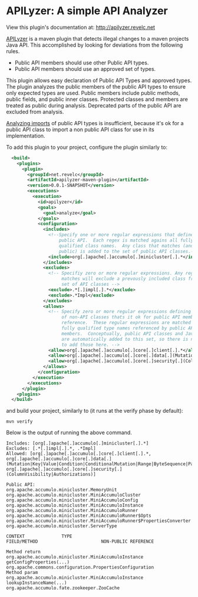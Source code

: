 <!--
  Licensed under the Apache License, Version 2.0 (the "License");
  you may not use this file except in compliance with the License.
  You may obtain a copy of the License at

      http://www.apache.org/licenses/LICENSE-2.0

  Unless required by applicable law or agreed to in writing, software
  distributed under the License is distributed on an "AS IS" BASIS,
  WITHOUT WARRANTIES OR CONDITIONS OF ANY KIND, either express or implied.
  See the License for the specific language governing permissions and
  limitations under the License.
-->

APILyzer: A simple API Analyzer
===============================

View this plugin's documentation at: http://apilyzer.revelc.net

[APILyzer][2] is a maven plugin that detects illegal changes to a maven
projects Java API.  This accomplished by looking for deviations from the
following rules.

 * Public API members should use other Public API types.
 * Public API members should use an approved set of types.

This plugin allows easy declaration of Public API Types and approved types.
The plugin analyzes the public members of the public API types to ensure only
expected types are used.  Public members include public methods, public fields,
and public inner classes.  Protected classes and members are treated as public
during analysis. Deprecated parts of the public API are excluded from analysis.

[Analyzing imports][1] of public API types is insufficient, because it's ok for a
public API class to import a non public API class for use in its implementation.

To add this plugin to your project, configure the plugin similarly to:

```xml
  <build>
    <plugins>
      <plugin>
        <groupId>net.revelc</groupId>
        <artifactId>apilyzer-maven-plugin</artifactId>
        <version>0.0.1-SNAPSHOT</version>
        <executions>
          <execution>
            <id>apilyzer</id>
            <goals>
              <goal>analyze</goal>
            </goals>
            <configuration>
              <includes>
                <!--Specify one or more regular expressions that define the
                    public API.  Each regex is matched agains all fully
                    qualified class names.  Any class that matches (and is
                    public) is added to the set of public API classes.-->
                <include>org[.]apache[.]accumulo[.]minicluster[.].*</include>
              </includes>
              <excludes>
                <!-- Specifiy zero or more regular expressions. Any regex that
                     matches will exclude a prevously included class from the
                     set of API classes -->
                <exclude>.*[.]impl[.].*</exclude>
                <exclude>.*Impl</exclude>
              </excludes>
              <allows>
                <!-- Specify zero or more regular expressions defining the set
                     of non-API classes thats it ok for public API members to
                     reference.  These regular expressions are matched against
                     fully qualified type names referenced by public API
                     members.  Conceptually, public API classes and Java classes
                     are automatically added to this set, so there is no need
                     to add those here. -->
                <allow>org[.]apache[.]accumulo[.]core[.]client[.].*</allow>
                <allow>org[.]apache[.]accumulo[.]core[.]data[.](Mutation|Key|Value|Condition|ConditionalMutation|Range|ByteSequence|PartialKey|Column)</allow>
                <allow>org[.]apache[.]accumulo[.]core[.]security[.](ColumnVisibility|Authorizations)</allow>
              </allows>
            </configuration>
          </execution>
        </executions>
      </plugin>
    <plugins>
  </build>
```

and build your project, similarly to (it runs at the verify phase by default):

```
mvn verify
```

Below is the output of running the above command.

```
Includes: [org[.]apache[.]accumulo[.]minicluster[.].*]
Excludes: [.*[.]impl[.].*, .*Impl]
Allowed: [org[.]apache[.]accumulo[.]core[.]client[.].*, org[.]apache[.]accumulo[.]core[.]data[.](Mutation|Key|Value|Condition|ConditionalMutation|Range|ByteSequence|PartialKey|Column), org[.]apache[.]accumulo[.]core[.]security[.](ColumnVisibility|Authorizations)]

Public API:
org.apache.accumulo.minicluster.MemoryUnit
org.apache.accumulo.minicluster.MiniAccumuloCluster
org.apache.accumulo.minicluster.MiniAccumuloConfig
org.apache.accumulo.minicluster.MiniAccumuloInstance
org.apache.accumulo.minicluster.MiniAccumuloRunner
org.apache.accumulo.minicluster.MiniAccumuloRunner$Opts
org.apache.accumulo.minicluster.MiniAccumuloRunner$PropertiesConverter
org.apache.accumulo.minicluster.ServerType

CONTEXT              TYPE                                                         FIELD/METHOD                        NON-PUBLIC REFERENCE

Method return        org.apache.accumulo.minicluster.MiniAccumuloInstance         getConfigProperties(...)            org.apache.commons.configuration.PropertiesConfiguration
Method param         org.apache.accumulo.minicluster.MiniAccumuloInstance         lookupInstanceName(...)             org.apache.accumulo.fate.zookeeper.ZooCache
```

[1]: http://checkstyle.sourceforge.net/config_imports.html#ImportControl
[2]: http://revelc.github.io/apilyzer-maven-plugin

